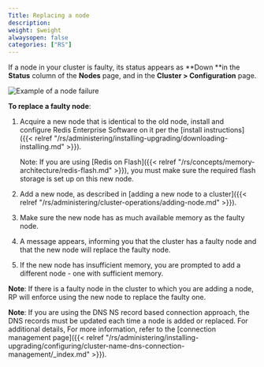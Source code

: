 ```yaml
---
Title: Replacing a node
description: 
weight: $weight
alwaysopen: false
categories: ["RS"]
---
```

If a node in your cluster is faulty, its status appears as **Down **in
the **Status** column of the **Nodes** page, and in the **Cluster \>
Configuration** page.

![Example of a node
failure](/images/rs/node-failure.png?width=600&height=152)

**To replace a faulty node**:

1. Acquire a new node that is identical to the old node, install and
    configure Redis Enterprise Software on it per the [install
    instructions]({{< relref "/rs/administering/installing-upgrading/downloading-installing.md" >}}).

    Note: If you are using [Redis on
    Flash]({{< relref "/rs/concepts/memory-architecture/redis-flash.md" >}}), you must
    make sure the required flash storage is set up on this new node.

1. Add a new node, as described in [adding a new node to a
    cluster]({{< relref "/rs/administering/cluster-operations/adding-node.md" >}}).
1. Make sure the new node has as much available memory as the faulty
    node.
1. A message appears, informing you that the cluster has a faulty node
    and that the new node will replace the faulty node.
1. If the new node has insufficient memory, you are prompted to add a
    different node - one with sufficient memory.

**Note**: If there is a faulty node in the cluster to which you are
adding a node, RP will enforce using the new node to replace the faulty
one.

**Note**: If you are using the DNS NS record based connection approach,
the DNS records must be updated each time a node is added or replaced.
For additional details, For more information, refer to the [connection
management
page]({{< relref "/rs/administering/installing-upgrading/configuring/cluster-name-dns-connection-management/_index.md" >}}).
